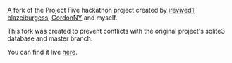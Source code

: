 A fork of the Project Five hackathon project created by [irevived1](https://github.com/irevived1), [blazeiburgess](https://github.com/blazeiburgess), [GordonNY](https://github.com/gordonNY) and myself. 

This fork was created to prevent conflicts with the original project's sqlite3 database and master branch.

You can find it live [here](https://fathomless-spire-60843.herokuapp.com/).

